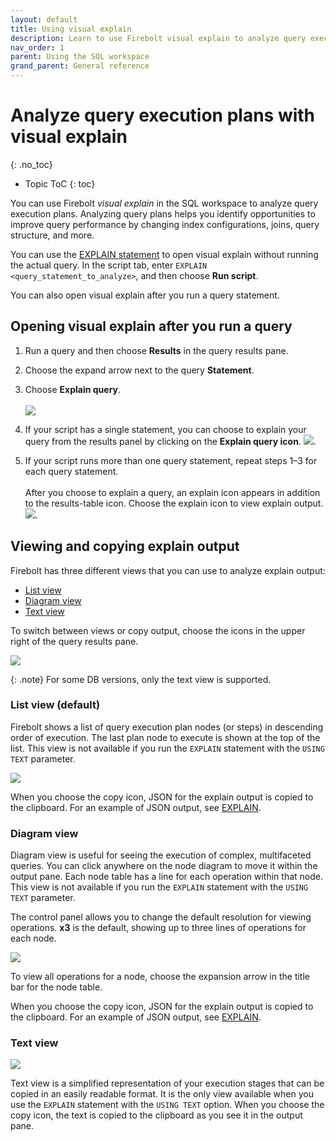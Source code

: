 ```yaml
---
layout: default
title: Using visual explain
description: Learn to use Firebolt visual explain to analyze query execution plans to improve query performance and efficiency.
nav_order: 1
parent: Using the SQL workspace
grand_parent: General reference
---
```


# Analyze query execution plans with visual explain
{: .no_toc}

* Topic ToC
{: toc}

You can use Firebolt *visual explain* in the SQL workspace to analyze query execution plans. Analyzing query plans helps you identify opportunities to improve query performance by changing index configurations, joins, query structure, and more.

You can use the [EXPLAIN statement](../sql-reference/commands/explain.md) to open visual explain without running the actual query. In the script tab, enter `EXPLAIN <query_statement_to_analyze>`, and then choose **Run script**.

You can also open visual explain after you run a query statement.

## Opening visual explain after you run a query

1. Run a query and then choose **Results** in the query results pane.  

2. Choose the expand arrow next to the query **Statement**.

3. Choose **Explain query**.  
<br>![](../assets/images/explain_expand_to_see.png)

4. If your script has a single statement, you can choose to explain your query from the results panel by clicking on the **Explain query icon**.
 ![](../assets/images/explain_query_icon.png). 

5. If your script runs more than one query statement, repeat steps 1&ndash;3 for each query statement.  
  <br>After you choose to explain a query, an explain icon appears in addition to the results-table icon. Choose the explain icon to view explain output.  
  ![](../assets/images/explain_view_output_icons.png).  

## Viewing and copying explain output

Firebolt has three different views that you can use to analyze explain output:

* [List view](#list-view-default)
* [Diagram view](#diagram-view)
* [Text view](#text-view)

To switch between views or copy output, choose the icons in the upper right of the query results pane.  

![](../assets/images/explain_view_icons.png)

{: .note} 
For some DB versions, only the text view is supported. 

### List view (default)

Firebolt shows a list of query execution plan nodes (or steps) in descending order of execution. The last plan node to execute is shown at the top of the list. This view is not available if you run the `EXPLAIN` statement with the `USING TEXT` parameter.

![](../assets/images/explain_list_view.png)

When you choose the copy icon, JSON for the explain output is copied to the clipboard. For an example of JSON output, see [EXPLAIN](../sql-reference/commands/explain.md).

### Diagram view

Diagram view is useful for seeing the execution of complex, multifaceted queries. You can click anywhere on the node diagram to move it within the output pane. Each node table has a line for each operation within that node. This view is not available if you run the `EXPLAIN` statement with the `USING TEXT` parameter.

The control panel allows you to change the default resolution for viewing operations. **x3** is the default, showing up to three lines of operations for each node.

![](../assets/images/explain_choose_diagram_view.png)

To view all operations for a node, choose the expansion arrow in the title bar for the node table.

When you choose the copy icon, JSON for the explain output is copied to the clipboard. For an example of JSON output, see [EXPLAIN](../sql-reference/commands/explain.md).

### Text view

![](../assets/images/explain_text_view.png)

Text view is a simplified representation of your execution stages that can be copied in an easily readable format. It is the only view available when you use the `EXPLAIN` statement with the `USING TEXT` option. When you choose the copy icon, the text is copied to the clipboard as you see it in the output pane.


